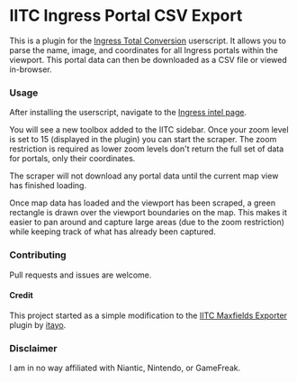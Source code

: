 # IITC Ingress Portal CSV Export
This is a plugin for the [Ingress Total Conversion](http://github.com/iitc-project/ingress-intel-total-conversion) userscript. It allows you to parse the name, image, and coordinates for all Ingress portals within the viewport. This portal data can then be downloaded as a CSV file or viewed in-browser.

### Usage
After installing the userscript, navigate to the [Ingress intel page](https://www.ingress.com/intel).

You will see a new toolbox added to the IITC sidebar. Once your zoom level is set to 15 (displayed in the plugin) you can start the scraper. The zoom restriction is required as lower zoom levels don't return the full set of data for portals, only their coordinates.

The scraper will not download any portal data until the current map view has finished loading.

Once map data has loaded and the viewport has been scraped, a green rectangle is drawn over the viewport boundaries on the map. This makes it easier to pan around and capture large areas (due to the zoom restriction) while keeping track of what has already been captured.

### Contributing
Pull requests and issues are welcome.

#### Credit
This project started as a simple modification to the [IITC Maxfields Exporter](http://github.com/itayo/IITC-Ingress-Maxfields-Exporter) plugin by [itayo](http://github.com/itayo).

### Disclaimer
I am in no way affiliated with Niantic, Nintendo, or GameFreak.
